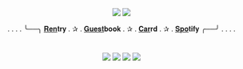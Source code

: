  <div id="header" align="center">
  
  <img src="https://media.discordapp.net/attachments/1118066981317386240/1230908543859687555/dadn.png?ex=664ac8aa&is=6649772a&hm=113d94ed86530ffc6bf653bb1c99dfc0578fea3cfdcfa7ee8b71bcce9e8366b0&=&format=webp&quality=lossless&width=1351&height=612">
  <img src="https://i.postimg.cc/C5Rj2FRm/59bf563c.gif"> 

  . . . . ╰──╮ [𝐑𝐞𝐧](https://rentry.co/dand4lion)𝐭𝐫𝐲 . ✰ . [𝐆𝐮𝐞𝐬𝐭](https://dand4lion.123guestbook.com)𝐛𝐨𝐨𝐤 . ✰ . [𝐂𝐚𝐫](https://dand4lion.carrd.co)𝐫𝐝 . ✰ . [𝐒𝐩𝐨](https://open.spotify.com/user/rhwndrs8sepg5n5kwiy75638b?si=f2a7288d92134a0a)𝐭𝐢𝐟𝐲 ╭──╯ . . . . 
</div>

# <div id="header" align="center">
<div id="header" align="center">

  <img src="https://i.postimg.cc/GhhdhvvY/6348ee28.png">  <img src="https://autism.crd.co/assets/images/gallery05/12d0e126.png?v=1be2f3c4">  <img src="https://files.catbox.moe/o6gd7j.gif"> <img src="https://media.discordapp.net/attachments/1118066981317386240/1238613225734410350/68747470733a2f2f61757469736d2e6372642e636f2f6173736574732f696d616765732f67616c6c65727930352f31326430653132362e706e673f763d3162653266336334.png?ex=663febf5&is=663e9a75&hm=1166f02ac5d7997238f3dd84ba4a0938fc9f8bcb50b8507081eddf959e8e7779&=&format=webp&quality=lossless&width=123&height=70">
  </div>
